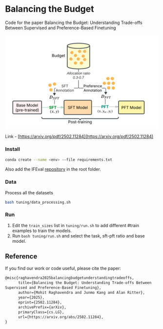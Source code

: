 # Balancing the Budget

Code for the paper Balancing the Budget: Understanding Trade-offs Between Supervised and
Preference-Based Finetuning

![Method](assets/method.png)

Link - [https://arxiv.org/pdf/2502.11284](https://arxiv.org/pdf/2502.11284)

### Install

```bash
conda create --name <env> --file requirements.txt
```

Also add the IFEval [repository](https://github.com/google-research/google-research/tree/master/instruction_following_eval) in the root folder.

### Data

Process all the datasets 

```bash
bash tuning/data_processing.sh
```

### Run

1. Edit the ```train_sizes``` list in ```tuning/run.sh``` to add different #train examples to train the models.
2. Run ```bash tuning/run.sh``` and select the task, sft-pft ratio and base model.


## Reference

If you find our work or code useful, please cite the paper:

```
@misc{raghavendra2025balancingbudgetunderstandingtradeoffs,
      title={Balancing the Budget: Understanding Trade-offs Between Supervised and Preference-Based Finetuning}, 
      author={Mohit Raghavendra and Junmo Kang and Alan Ritter},
      year={2025},
      eprint={2502.11284},
      archivePrefix={arXiv},
      primaryClass={cs.LG},
      url={https://arxiv.org/abs/2502.11284}, 
}
```

